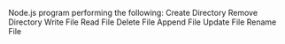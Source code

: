 Node.js program performing the following:
Create Directory
Remove Directory
Write File
Read File
Delete File
Append File
Update File
Rename File
